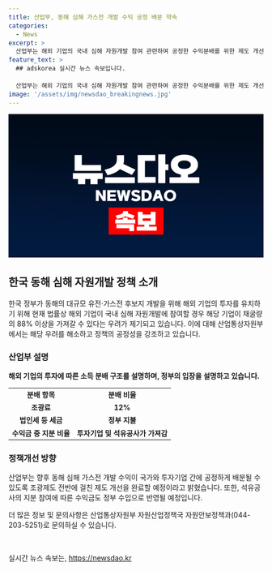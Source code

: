 ```yaml
---
title: 산업부, 동해 심해 가스전 개발 수익 공정 배분 약속
categories:
  - News
excerpt: >
  산업부는 해외 기업의 국내 심해 자원개발 참여 관련하여 공정한 수익분배를 위한 제도 개선을 완료했다고 밝혔다. 기존에 보도된 88%의 수익금을 가져간다는 주장은 사실과 다르며, 투자기업은 조광료 이외에도 세금과 운영비를 납부해야 하며, 석유공사의 지분 참여도 고려된다고 설명했다. 석유공사가 50% 지분 참여 시에도 최종 수익금의 50%를 가져갈 수 있다고 강조했다. 공정하고 투명한 조광제도를 위해 앞으로 제도 개선을 이어가겠다고 전했다.
feature_text: >
  ## adskorea 실시간 뉴스 속보입니다.

  산업부는 해외 기업의 국내 심해 자원개발 참여 관련하여 공정한 수익분배를 위한 제도 개선을 완료했다고 밝혔다. 기존에 보도된 88%의 수익금을 가져간다는 주장은 사실과 다르며, 투자기업은 조광료 이외에도 세금과 운영비를 납부해야 하며, 석유공사의 지분 참여도 고려된다고 설명했다. 석유공사가 50% 지분 참여 시에도 최종 수익금의 50%를 가져갈 수 있다고 강조했다. 공정하고 투명한 조광제도를 위해 앞으로 제도 개선을 이어가겠다고 전했다.
image: '/assets/img/newsdao_breakingnews.jpg'
---
```


<p><img src="/assets/img/newsdao_breakingnews.jpg" alt="adskorea 속보" /></p>

<h2 data-ke-size="size26">한국 동해 심해 자원개발 정책 소개</h2>

<p data-ke-size="size16">한국 정부가 동해의 대규모 유전·가스전 후보지 개발을 위해 해외 기업의 투자를 유치하기 위해 현재 법률상 해외 기업이 국내 심해 자원개발에 참여할 경우 해당 기업이 채굴량의 88% 이상을 가져갈 수 있다는 우려가 제기되고 있습니다. 이에 대해 산업통상자원부에서는 해당 우려를 해소하고 정책의 공정성을 강조하고 있습니다.</p>

<h3><b>산업부 설명</b></h3>

<p data-ke-size="size16"><b>해외 기업의 투자에 따른 소득 분배 구조를 설명하며, 정부의 입장을 설명하고 있습니다.</b></p>

<table>
  <tr>
    <td style="text-align: center; height: 17px;"><b>분배 항목</b></td>
    <td style="text-align: center; height: 17px;"><b>분배 비율</b></td>
  </tr>
  <tr>
    <td style="text-align: center; height: 17px;"><b>조광료</b></td>
    <td style="text-align: center; height: 17px;"><b>12%</b></td>
  </tr>
  <tr>
    <td style="text-align: center; height: 17px;"><b>법인세 등 세금</b></td>
    <td style="text-align: center; height: 17px;"><b>정부 지불</b></td>
  </tr>
  <tr>
    <td style="text-align: center; height: 17px;"><b>수익금 중 지분 비율</b></td>
    <td style="text-align: center; height: 17px;"><b>투자기업 및 석유공사가 가져감</b></td>
  </tr>
</table>

<h3><b>정책개선 방향</b></h3>

<p data-ke-size="size16">산업부는 향후 동해 심해 가스전 개발 수익이 국가와 투자기업 간에 공정하게 배분될 수 있도록 조광제도 전반에 걸친 제도 개선을 완료할 예정이라고 밝혔습니다. 또한, 석유공사의 지분 참여에 따른 수익금도 정부 수입으로 반영될 예정입니다.</p>

<p data-ke-size="size16">더 많은 정보 및 문의사항은 산업통상자원부 자원산업정책국 자원안보정책과(044-203-5251)로 문의하실 수 있습니다.</p>

<p data-ke-size="size16">&nbsp;</p>
실시간 뉴스 속보는, <a href="https://newsdao.kr" rel="dofollow">https://newsdao.kr</a>


